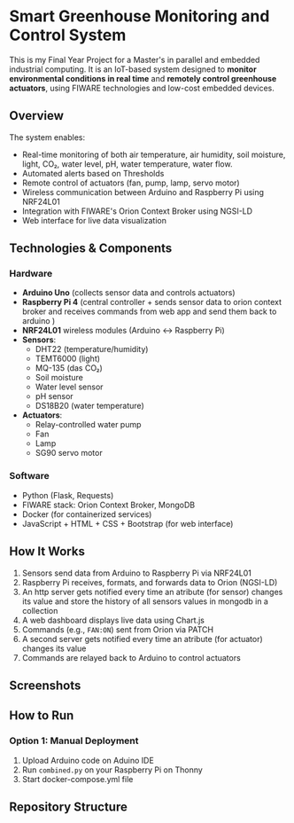 # Smart Greenhouse Monitoring and Control System

This is my Final Year Project for a Master's in parallel and embedded industrial computing. It is an IoT-based system designed to **monitor environmental conditions in real time** and **remotely control greenhouse actuators**, using FIWARE technologies and low-cost embedded devices.

##  Overview

The system enables:
- Real-time monitoring of both air temperature, air humidity, soil moisture, light, CO₂, water level, pH, water temperature, water flow.
- Automated alerts based on Thresholds
- Remote control of actuators (fan, pump, lamp, servo motor)
- Wireless communication between Arduino and Raspberry Pi using NRF24L01
- Integration with FIWARE's Orion Context Broker using NGSI-LD
-  Web interface for live data visualization 

## Technologies & Components

### Hardware
- **Arduino Uno** (collects sensor data and controls actuators)
- **Raspberry Pi 4** (central controller + sends sensor data to orion context broker and receives commands from web app and send them back to arduino )
- **NRF24L01** wireless modules (Arduino ↔ Raspberry Pi)
- **Sensors**: 
  - DHT22 (temperature/humidity)
  - TEMT6000 (light)
  - MQ-135 (das CO₂)
  - Soil moisture
  - Water level sensor
  - pH sensor
  - DS18B20 (water temperature)
- **Actuators**: 
  - Relay-controlled water pump
  - Fan
  - Lamp
  - SG90 servo motor

### Software
- Python (Flask, Requests)
- FIWARE stack: Orion Context Broker, MongoDB
- Docker (for containerized services)
- JavaScript + HTML + CSS + Bootstrap  (for web interface)
  

##  How It Works

1. Sensors send data from Arduino to Raspberry Pi via NRF24L01
2. Raspberry Pi receives, formats, and forwards data to Orion (NGSI-LD)
3. An http server gets notified every time an atribute (for sensor) changes its value and store the history of all sensors values in mongodb in a collection
4. A web dashboard displays live data using Chart.js
5. Commands (e.g., `FAN:ON`) sent from Orion via PATCH
6. A second server gets notified every time an atribute (for actuator) changes its value
7. Commands are relayed back to Arduino to control actuators

## Screenshots

## How to Run
### Option 1: Manual Deployment
1. Upload Arduino code on Aduino IDE
2. Run `combined.py` on your Raspberry Pi on Thonny 
3. Start docker-compose.yml file 

##  Repository Structure

